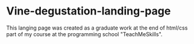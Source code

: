 # Vine-degustation-landing-page
This langing page was created as a graduate work at the end of html/css part of my course at the programming school "TeachMeSkills".
